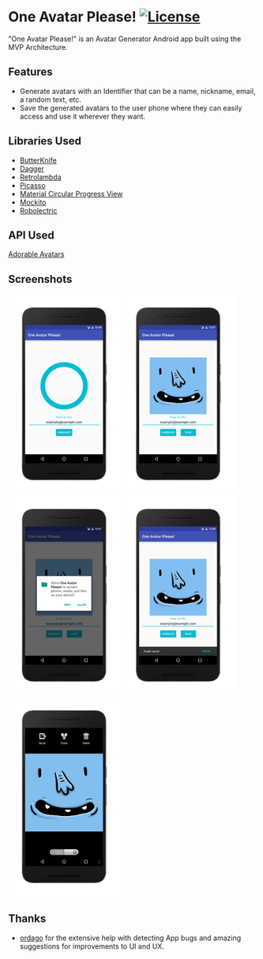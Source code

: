 # One Avatar Please! [![License](https://img.shields.io/github/license/mashape/apistatus.svg?maxAge=2592000)](LICENSE.txt)
"One Avatar Please!" is an Avatar Generator Android app built using the MVP Architecture.

## Features
* Generate avatars with an Identifier that can be a name, nickname, email, a random text, etc.
* Save the generated avatars to the user phone where they can easily access and use it wherever they want.

## Libraries Used

* [ButterKnife]
* [Dagger]
* [Retrolambda]
* [Picasso]
* [Material Circular Progress View]
* [Mockito]
* [Robolectric]

[ButterKnife]:https://jakewharton.github.io/butterknife/
[Dagger]:https://google.github.io/dagger/
[Retrolambda]:https://github.com/orfjackal/retrolambda
[Picasso]:https://square.github.io/picasso/
[Material Circular Progress View]:https://github.com/rahatarmanahmed/CircularProgressView
[Mockito]:http://mockito.org/
[Robolectric]:http://robolectric.org/

## API Used

[Adorable Avatars]

[Adorable Avatars]:http://avatars.adorable.io/

## Screenshots

<img src="art/screenshots/1.png" width="45%"/>
<img src="art/screenshots/2.png" width="45%"/>
<img src="art/screenshots/3.png" width="45%"/>
<img src="art/screenshots/4.png" width="45%"/>
<img src="art/screenshots/5.png" width="45%"/>

## Thanks

* [ordago] for the extensive help with detecting App bugs and amazing suggestions for improvements to UI and UX.

[ordago]:https://github.com/ordago
